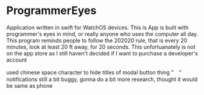 # ProgrammerEyes

Application written in swift for WatchOS devices. This is App is built with programmer's eyes in mind, or really anyone who uses the computer all day. This program reminds people to follow the 202020 rule, that is every 20 minutes, look at least 20 ft away, for 20 seconds. This unfortuanately is not on the app store as I still haven't decided if I want to purchase a developer's account

used chinese space character to hide titles of modal button thing "　" 
notifications still a bit buggy, gonna do a bit more research, thought it would be same as phone
